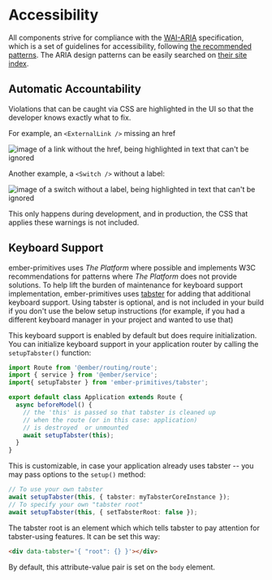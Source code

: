 # Accessibility

All components strive for compliance with the [WAI-ARIA](https://www.w3.org/TR/wai-aria/) specification, which is a set of guidelines for accessibility, following [the recommended patterns](https://www.w3.org/WAI/ARIA/apg/patterns/).
The ARIA design patterns can be easily searched on [their site index](https://www.w3.org/WAI/ARIA/apg/example-index/).


## Automatic Accountability

Violations that can be caught via CSS are highlighted in the UI so that the developer knows exactly what to fix.

For example, an `<ExternalLink />` missing an href

![image of a link without the href, being highlighted in text that can't be ignored](/images/link-missing-href.png)
<!--
```gjs live no-shadow
import { ExternalLink } from 'ember-primitives';

<template>
  <ExternalLink>
    link to no where
  </ExternalLink>
</template>
```
-->


Another example, a `<Switch />` without a label:

![image of a switch without a label, being highlighted in text that can't be ignored](/images/checkbox-missing-label.png)

<!--
```gjs live no-shadow
import { Switch } from 'ember-primitives';

<template>
  <Switch style="display: inline-block" as |s|>
    <s.Control />
  </Switch>
</template>
```
-->

This only happens during development, and in production, the CSS that applies these warnings is not included.

## Keyboard Support

ember-primitives uses _The Platform_ where possible and implements W3C recommendations for patterns where _The Platform_ does not provide solutions. To help lift the burden of maintenance for keyboard support implementation, ember-primitives uses [tabster](https://tabster.io/) for adding that additional keyboard support. Using tabster is optional, and is not included in your build if you don't use the below setup instructions (for example, if you had a different keyboard manager in your project and wanted to use that)

This keyboard support is enabled by default but does require initialization. You can initialize keyboard support in your application router by calling the `setupTabster()` function:
```ts
import Route from '@ember/routing/route';
import { service } from '@ember/service';
import{ setupTabster } from 'ember-primitives/tabster';

export default class Application extends Route {
  async beforeModel() {
    // the 'this' is passed so that tabster is cleaned up
    // when the route (or in this case: application)
    // is destroyed  or unmounted
    await setupTabster(this);
  }
}
```

This is customizable, in case your application already uses tabster -- you may pass options to the `setup()` method:
```ts
// To use your own tabster
await setupTabster(this, { tabster: myTabsterCoreInstance });
// To specify your own "tabster root" 
await setupTabster(this, { setTabsterRoot: false });
```

The tabster root is an element which which tells tabster to pay attention for tabster-using features.
It can be set this way:
```html
<div data-tabster='{ "root": {} }'></div>
```

By default, this attribute-value pair is set on the `body` element.
